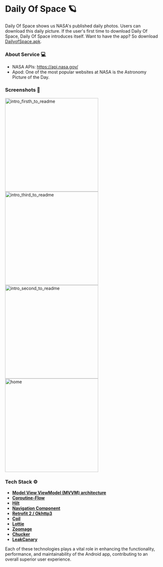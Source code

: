 # Daily Of Space 🪐
Daily Of Space shows us NASA's published daily photos. Users can download this daily picture. If the user's first time to download Daily Of Space, Daily Of Space introduces itself.
Want to have the app? So download [DailyofSpace.apk](https://github.com/eminesa/DailyOfSpace/blob/master/app/release/app-release.apk).

### About Service 💻
- NASA APIs: https://api.nasa.gov/ 
- Apod: One of the most popular websites at NASA is the Astronomy Picture of the Day. 


### Screenshots 📸
<img width="306" alt="intro_firsth_to_readme" src="https://user-images.githubusercontent.com/27770096/147878539-af12f508-f5a2-4bdf-a191-78db1a8f2208.png"> 
<img width="306" alt="intro_third_to_readme" src="https://user-images.githubusercontent.com/27770096/147878557-b7c11833-09d4-42db-a4dc-9ad4dbe84730.png"> 
<img width="306" alt="intro_second_to_readme" src="https://user-images.githubusercontent.com/27770096/147878545-7c211c92-b31f-4fc1-828b-4fb11d421da2.png"> 
<img width="306" alt="home" src="https://user-images.githubusercontent.com/27770096/147878716-7afa952d-fa91-40e9-97df-9b1bebc225ec.png">


### Tech Stack ⚙️

- **[Model View ViewModel (MVVM) architecture](https://developer.android.com/jetpack/guide)**
- **[Coroutine-Flow](https://developer.android.com/kotlin/flow)**
- **[Hilt](https://developer.android.com/training/dependency-injection/hilt-android)**
- **[Navigation Component](https://developer.android.com/guide/navigation)**
- **[Retrofit 2 / Okhttp3](https://square.github.io/retrofit/)**
- **[Coil](https://coil-kt.github.io/coil/)**
- **[Lottie](https://airbnb.io/lottie/#/)**
- **[Zoomage](https://github.com/jsibbold/zoomage)**
- **[Chucker](https://github.com/ChuckerTeam/chucker)**
- **[LeakCanary](https://square.github.io/leakcanary/)** 

Each of these technologies plays a vital role in enhancing the functionality, performance, and maintainability of the Android app, contributing to an overall superior user experience.




